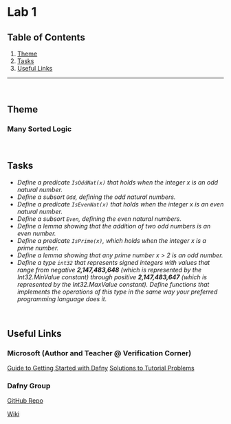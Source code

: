 # Lab 1

## Table of Contents

1. [Theme](#theme)
2. [Tasks](#tasks)
3. [Useful Links](#useful-links)

<hr><br>

## Theme

### Many Sorted Logic

<br>

## Tasks

- _Define a predicate `IsOddNat(x)` that holds when the integer x is an odd
  natural number._
- _Define a subsort `Odd`, defining the odd natural numbers._
- _Define a predicate `IsEvenNat(x)` that holds when the integer x is an even
  natural number._
- _Define a subsort `Even`, defining the even natural numbers._
- _Define a lemma showing that the addition of two odd numbers is an even
  number._
- _Define a predicate `IsPrime(x)`, which holds when the integer x is a prime
  number._
- _Define a lemma showing that any prime number x > 2 is an odd number._
- _Define a type `int32` that represents signed integers with values that range
  from negative **2,147,483,648** (which is represented by the Int32.MinValue
  constant) through positive **2,147,483,647** (which is represented by the Int32.MaxValue constant). Define functions that implements the operations of this type in the same way your preferred programming language does it._

<br>

## Useful Links

### Microsoft (Author and Teacher @ Verification Corner)

[Guide to Getting Started with Dafny](https://www.microsoft.com/en-us/research/wp-content/uploads/2016/12/krml220.pdf)
[Solutions to Tutorial Problems](https://github.com/bor0/dafny-tutorial)

### Dafny Group

[GitHub Repo](https://github.com/dafny-lang/dafny)

[Wiki](https://github.com/dafny-lang/dafny/wiki)
